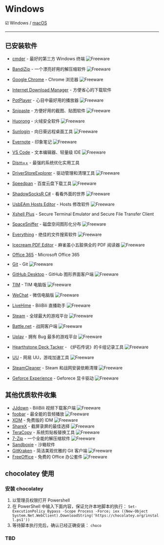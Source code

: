 # Windows

:ballot_box_with_check: Windows / [macOS](https://github.com/aoitechs/my-app-list/tree/master/macos)

---

## 已安装软件

- [cmder](http://cmder.net/) - 最好的第三方 Windows 终端 ![Freeware][Freeware Icon]
- [BandiZip](https://cn.bandisoft.com/bandizip/dl.php?web) - 一个漂亮好用的解压缩软件 ![Freeware][Freeware Icon]
- [Google Chrome](https://www.google.com/intl/zh-CN_ALL/chrome/) - Chrome 浏览器 ![Freeware][Freeware Icon]
- [Internet Download Manager](https://www.internetdownloadmanager.com/download.html) - 方便省心的下载软件
- [PotPlayer](https://potplayer.daum.net/) - 心目中最好用的播放器 ![Freeware][Freeware Icon]
- [Snipaste](https://zh.snipaste.com/) - 方便好用的截图、贴图软件 ![Freeware][Freeware Icon]
- [Huorong](https://www.huorong.cn/) - 火绒安全软件 ![Freeware][Freeware Icon]
- [Sunlogin](https://sunlogin.oray.com/zh_CN/download) - 向日葵远程桌面工具 ![Freeware][Freeware Icon]
- [Evernote](https://www.yinxiang.com/download/) - 印象笔记 ![Freeware][Freeware Icon]
- [VS Code](https://code.visualstudio.com/) - 文本编辑器、轻量级 IDE ![Freeware][Freeware Icon]
- [Dism++](https://www.chuyu.me/zh-Hans/) - 最强的系统优化实用工具
- [DriverStoreExplorer](https://github.com/lostindark/DriverStoreExplorer/releases) - 驱动管理和清理工具 ![Freeware][Freeware Icon]
- [Speedpan](https://www.speedpan.com/) - 百度云盘下载工具 ![Freeware][Freeware Icon]
- [ShadowSocksR C#](https://github.com/shadowsocksrr/shadowsocksr-csharp/releases) - 看看外面的世界 ![Freeware][Freeware Icon]
- [UsbEAm Hosts Editor](https://www.dogfight360.com/blog/475/) - Hosts 修改软件 ![Freeware][Freeware Icon]
- [Xshell Plus](https://www.netsarang.com/download/main.html) - Secure Terminal Emulator and Secure File Transfer Client
- [SpaceSniffer](http://www.uderzo.it/main_products/space_sniffer/) - 磁盘空间图形化分布 ![Freeware][Freeware Icon]
- [Everything](http://www.voidtools.com/downloads/) - 绝佳的文件搜索软件 ![Freeware][Freeware Icon]
- [Icecream PDF Editor](https://icecreamapps.com/PDF-Editor/) - 麻雀虽小五脏俱全的 PDF 阅读器 ![Freeware][Freeware Icon]
- [Office 365](https://portal.office.com/OLS/MySoftware.aspx) - Microsoft Office 365
- [Git](https://git-scm.com/) - Git ![Freeware][Freeware Icon]
- [GitHub Desktop](https://desktop.github.com/) - GitHub 图形界面客户端 ![Freeware][Freeware Icon]

- [TIM](https://tim.qq.com/) - TIM 电脑版 ![Freeware][Freeware Icon]
- [WeChat](https://pc.weixin.qq.com/) - 微信电脑版 ![Freeware][Freeware Icon]
- [LiveHime](https://live.bilibili.com/liveHime) - BiliBili 直播助手 ![Freeware][Freeware Icon]
- [Steam](https://store.steampowered.com/about/) - 全球最大的游戏平台 ![Freeware][Freeware Icon]
- [Battle.net](https://cn.blizzard.com/zh-cn/apps/battle.net/desktop) - 战网客户端 ![Freeware][Freeware Icon]
- [Uplay](https://uplay.ubi.com/) - 拥有 Bug 最多的游戏平台 ![Freeware][Freeware Icon]
- [Hearthstone Deck Tacker](https://hsdecktracker.net/download/) - 《炉石传说》的卡组记录工具 ![Freeware][Freeware Icon]
- [UU](https://uu.163.com/) - 网易 UU，游戏加速工具 ![Freeware][Freeware Icon]
- [SteamCleaner](https://github.com/Codeusa/SteamCleaner/releases) - Steam 和战网安装依赖清理 ![Freeware][Freeware Icon]
- [Geforce Experience](https://www.nvidia.com/en-us/geforce/geforce-experience/) - Geforece 显卡驱动 ![Freeware][Freeware Icon]

## 其他优质软件收集

- [JJdown](http://client.jijidown.com/) - BiliBili 视频下载客户端 ![Freeware][Freeware Icon]
- [foobar](https://www.foobar2000.org/download) - 最全能的音频播放 ![Freeware][Freeware Icon]
- [XDM](http://xdman.sourceforge.net/#downloads) - 免费版的 IDM ![Freeware][Freeware Icon]
- [ShareX](https://github.com/ShareX/ShareX/releases/tag/v12.1.1) - 截屏录屏的最佳选择 ![Freeware][Freeware Icon]
- [TeraCopy](https://www.codesector.com/teracopy) - 系统剪贴板替换工具 ![Freeware][Freeware Icon]
- [7-Zip](https://www.7-zip.org/) - 一个全能的解压缩软件 ![Freeware][Freeware Icon]
- [Sandboxie](https://www.sandboxie.com/) - 沙箱软件
- [GitKraken](https://www.gitkraken.com/) - 简洁美观优雅的 Git 客户端 ![Freeware][Freeware Icon]
- [FreeOffice](https://www.freeoffice.com/zh/) - 免费的 Office 办公套件 ![Freeware][Freeware Icon]

[Freeware Icon]: https://cdn.rawgit.com/Awesome-Windows/Awesome/master/media/free.svg

## chocolatey 使用

### 安装 chocolatey

1. 以管理员权限打开 Powershell
2. 在 PowerShell 中输入下面内容，保证允许本地脚本的执行：
   `Set-ExecutionPolicy Bypass -Scope Process -Force; iex ((New-Object System.Net.WebClient).DownloadString('https://chocolatey.org/install.ps1'))`
3. 等待脚本执行完后，确认已经正确安装：
   `choco`

### TBD